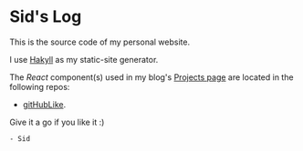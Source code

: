 # Sid's Log

This is the source code of my personal website.

I use [Hakyll](https://jaspervdj.be/hakyll/) as my static-site generator.

The *React* component(s) used in my blog's [Projects page](https://sidmishraw.github.io/projects.html) are located in the following repos:

* [gitHubLike](https://github.com/sidmishraw/gitHubLike).

Give it a go if you like it :)


`- Sid`